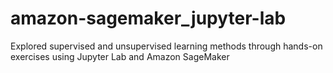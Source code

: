 # amazon-sagemaker_jupyter-lab
Explored supervised and unsupervised learning methods through hands-on exercises using Jupyter Lab and Amazon SageMaker

